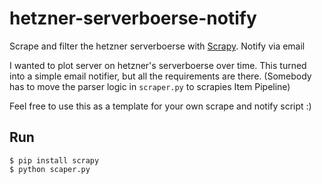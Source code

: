# hetzner-serverboerse-notify
Scrape and filter the hetzner serverboerse with [Scrapy](http://scrapy.org/). Notify via email

I wanted to plot server on hetzner's serverboerse over time. This turned into a simple email notifier, but all the requirements are there. (Somebody has to move the parser logic in `scraper.py` to scrapies Item Pipeline)

Feel free to use this as a template for your own scrape and notify script :)

## Run
```
$ pip install scrapy
$ python scaper.py
```
